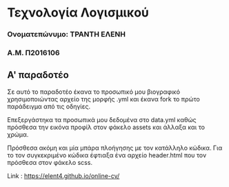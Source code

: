 # Τεχνολογία Λογισμικού

### Ονοματεπώνυμο: ΤΡΑΝΤΗ ΕΛΕΝΗ
### Α.Μ. Π2016106

## Α' παραδοτέο 

Σε αυτό το παραδοτέο έκανα το προσωπικό μου βιογραφικό χρησιμοποιώντας αρχείο της μορφής .yml και έκανα 
fork το πρώτο παράδειγμα από τις οδηγίες.

Επεξεργάστηκα τα προσωπικά μου δεδομένα στο data.yml καθώς πρόσθεσα την εικόνα προφίλ στον φάκελο assets 
και άλλαξα και το χρώμα.

Πρόσθεσα ακόμη και μία μπάρα πλοήγησης με τον κατάλληλο κώδικα. Για το τον συγκεκριμένο κώδικα 
έφτιαξα ένα αρχείο header.html που τον πρόσθεσα στον φάκελο scss.

Link : https://elent4.github.io/online-cv/
